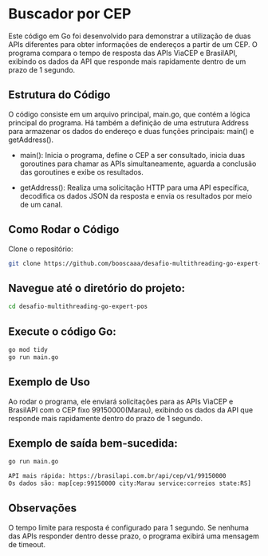 # Buscador por CEP
Este código em Go foi desenvolvido para demonstrar a utilização de duas APIs diferentes para obter informações de endereços a partir de um CEP. O programa compara o tempo de resposta das APIs ViaCEP e BrasilAPI, exibindo os dados da API que responde mais rapidamente dentro de um prazo de 1 segundo.

## Estrutura do Código
O código consiste em um arquivo principal, main.go, que contém a lógica principal do programa. Há também a definição de uma estrutura Address para armazenar os dados do endereço e duas funções principais: main() e getAddress().

- main(): Inicia o programa, define o CEP a ser consultado, inicia duas goroutines para chamar as APIs simultaneamente, aguarda a conclusão das goroutines e exibe os resultados.

- getAddress(): Realiza uma solicitação HTTP para uma API específica, decodifica os dados JSON da resposta e envia os resultados por meio de um canal.


## Como Rodar o Código
Clone o repositório:

```bash
git clone https://github.com/booscaaa/desafio-multithreading-go-expert-pos.git
```
## Navegue até o diretório do projeto:

```bash
cd desafio-multithreading-go-expert-pos
```

## Execute o código Go:

```bash
go mod tidy
go run main.go
```

## Exemplo de Uso
Ao rodar o programa, ele enviará solicitações para as APIs ViaCEP e BrasilAPI com o CEP fixo 99150000(Marau), exibindo os dados da API que responde mais rapidamente dentro do prazo de 1 segundo.

## Exemplo de saída bem-sucedida:

```bash
go run main.go

API mais rápida: https://brasilapi.com.br/api/cep/v1/99150000
Os dados são: map[cep:99150000 city:Marau service:correios state:RS]
```
## Observações
O tempo limite para resposta é configurado para 1 segundo. Se nenhuma das APIs responder dentro desse prazo, o programa exibirá uma mensagem de timeout.